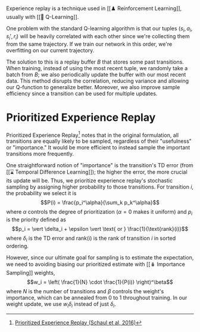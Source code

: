 Experience replay is a technique used in [[♟️ Reinforcement Learning]], usually with [[🚀 Q-Learning]].

One problem with the standard Q-learning algorithm is that our tuples $(s_i, a_i ,s_i', r_i)$ will be heavily correlated with each other since we're collecting them from the same trajectory. If we train our network in this order, we're overfitting on our current trajectory.

The solution to this is a replay buffer $B$ that stores some past transitions. When training, instead of using the most recent tuple, we randomly take a batch from $B$; we also periodically update the buffer with our most recent data. This method disrupts the correlation, reducing variance and allowing our Q-function to generalize better. Moreover, we also improve sample efficiency since a transition can be used for multiple updates.

# Prioritized Experience Replay
Prioritized Experience Replay[^1] notes that in the original formulation, all transitions are equally likely to be sampled, regardless of their "usefulness" or "importance." It would be more efficient to instead sample the important transitions more frequently.

One straightforward notion of "importance" is the transition's TD error (from [[⌛️ Temporal Difference Learning]]); the higher the error, the more crucial its update will be. Thus, we prioritize experience replay's stochastic sampling by assigning higher probability to those transitions. For transition $i$, the probability we select it is $$P(i) = \frac{p_i^\alpha}{\sum_k p_k^\alpha}$$ where $\alpha$ controls the degree of prioritization ($\alpha = 0$ makes it uniform) and $p_i$ is the priority defined as $$p_i = \vert \delta_i + \epsilon \vert \text{ or } \frac{1}{\text{rank}(i)}$$ where $\delta_i$ is the TD error and $\text{rank(i)}$ is the rank of transition $i$ in sorted ordering.

However, since our ultimate goal for sampling is to estimate the expectation, we need to avoiding biasing our prioritized estimate with [[🪆 Importance Sampling]] weights, $$w_i = \left( \frac{1}{N} \cdot \frac{1}{P(i)} \right)^\beta$$ where $N$ is the number of transitions and $\beta$ controls the weight's importance, which can be annealed from $0$ to $1$ throughout training. In our weight update, we use $w_i \delta_i$ instead of just $\delta_i$.

[^1]: [Prioritized Experience Replay (Schaul et al, 2016)](https://arxiv.org/pdf/1511.05952.pdf)